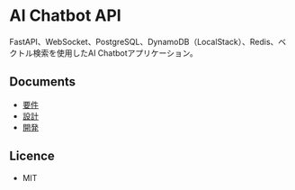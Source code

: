 # AI Chatbot API

FastAPI、WebSocket、PostgreSQL、DynamoDB（LocalStack）、Redis、ベクトル検索を使用したAI Chatbotアプリケーション。

## Documents

- [要件](./docs/requirements/0-index.md)
- [設計](./docs/design/0-index.md)
- [開発](./docs/development/0-index.md)

## Licence

- MIT
